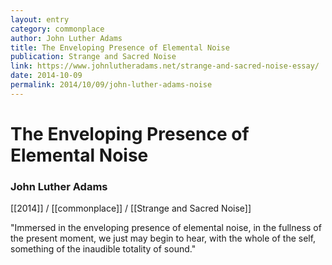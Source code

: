 ```yaml
---
layout: entry
category: commonplace
author: John Luther Adams
title: The Enveloping Presence of Elemental Noise
publication: Strange and Sacred Noise
link: https://www.johnlutheradams.net/strange-and-sacred-noise-essay/
date: 2014-10-09
permalink: 2014/10/09/john-luther-adams-noise
---
```


# The Enveloping Presence of Elemental Noise

### John Luther Adams 

[[2014]] / [[commonplace]] / [[Strange and Sacred Noise]]

"Immersed in the enveloping presence of elemental noise, in the fullness of the present moment, we just may begin to hear, with the whole of the self, something of the inaudible totality of sound."